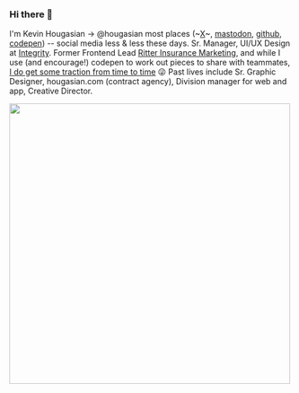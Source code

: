 ### Hi there 👋

<!--
**hougasian/hougasian** is a ✨ _special_ ✨ repository because its `README.md` (this file) appears on your GitHub profile.

Here are some ideas to get you started:

- 🔭 I’m currently working on ...
- 🌱 I’m currently learning ...
- 👯 I’m looking to collaborate on ...
- 🤔 I’m looking for help with ...
- 💬 Ask me about ...
- 📫 How to reach me: ...
- 😄 Pronouns: ...
- ⚡ Fun fact: ...

![Hougasian's GitHub stats](https://github-readme-stats.vercel.app/api?username=hougasian&&count_private=true&show_icons=true&hide_border=true)
-->

I'm Kevin Hougasian &rarr; @hougasian most places (~[X](https://twitter.com/hougasian)~, [mastodon](https://mastodon.social/@hougasian@front-end.social), [github](https://github.com/hougasian), [codepen](https://codepen.io/hougasian)) -- social media less & less these days. Sr. Manager, UI/UX Design at [Integrity](https://integrity.com). Former Frontend Lead [Ritter Insurance Marketing](https://ritterim.com), and while I use (and encourage!) codepen to work out pieces to share with teammates, [I do get some traction from time to time](https://codepen.io/hougasian/pens/popular) 😜 Past lives include Sr. Graphic Designer, hougasian.com (contract agency), Division manager for web and app, Creative Director. 

<img src="https://github-readme-stats.vercel.app/api?username=hougasian&show_icons=true&theme=tokyonight" width="500"/>

